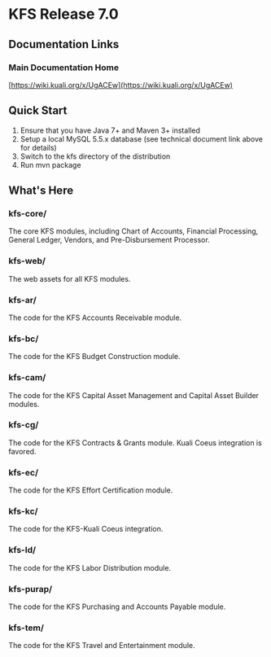 # KFS Release 7.0

## Documentation Links

### Main Documentation Home
[https://wiki.kuali.org/x/UgACEw](https://wiki.kuali.org/x/UgACEw)

## Quick Start

1. Ensure that you have Java 7+ and Maven 3+ installed
2. Setup a local MySQL 5.5.x database (see technical document link above for details)
3. Switch to the kfs directory of the distribution
4. Run mvn package

## What's Here

### kfs-core/

The core KFS modules, including Chart of Accounts, Financial Processing, General Ledger, Vendors, and Pre-Disbursement Processor.

### kfs-web/

The web assets for all KFS modules.

### kfs-ar/

The code for the KFS Accounts Receivable module.

### kfs-bc/

The code for the KFS Budget Construction module.

### kfs-cam/

The code for the KFS Capital Asset Management and Capital Asset Builder modules.

### kfs-cg/

The code for the KFS Contracts & Grants module.  Kuali Coeus integration is favored.

### kfs-ec/

The code for the KFS Effort Certification module.

### kfs-kc/

The code for the KFS-Kuali Coeus integration.

### kfs-ld/

The code for the KFS Labor Distribution module.

### kfs-purap/

The code for the KFS Purchasing and Accounts Payable module.

### kfs-tem/

The code for the KFS Travel and Entertainment module.
